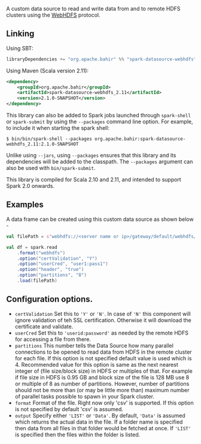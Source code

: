 A custom data source to read and write data from and to remote HDFS clusters using the [WebHDFS](https://hadoop.apache.org/docs/r2.7.3/hadoop-project-dist/hadoop-hdfs/WebHDFS.html) protocol. 

## Linking

Using SBT:

```scala
libraryDependencies += "org.apache.bahir" %% "spark-datasource-webhdfs" % "2.1.0-SNAPSHOT"
```

Using Maven (Scala version 2.11):

```xml
<dependency>
    <groupId>org.apache.bahir</groupId>
    <artifactId>spark-datasource-webhdfs_2.11</artifactId>
    <version>2.1.0-SNAPSHOT</version>
</dependency>
```

This library can also be added to Spark jobs launched through `spark-shell` or `spark-submit` by using the `--packages` command line option.
For example, to include it when starting the spark shell:

```Shell
$ bin/bin/spark-shell --packages org.apache.bahir:spark-datasource-webhdfs_2.11:2.1.0-SNAPSHOT
```

Unlike using `--jars`, using `--packages` ensures that this library and its dependencies will be added to the classpath.
The `--packages` argument can also be used with `bin/spark-submit`.

This library is compiled for Scala 2.10 and 2.11, and intended to support Spark 2.0 onwards.

## Examples

A data frame can be created using this custom data source as shown below -

```scala
val filePath = s"webhdfs://<server name or ip>/gateway/default/webhdfs/v1/<file or folder name>"

val df = spark.read
    .format("webhdfs")
    .option("certValidation", "Y")
    .option("userCred", "user1:pass1")
    .option("header", "true")
    .option("partitions", "8")
    .load(filePath)
```

## Configuration options.

 * `certValidation` Set this to `'Y'` or `'N'`. In case of `'N'` this component will ignore validation of teh SSL certification. Otherwise it will download the certificate and validate.
 * `userCred` Set this to `'userid:password'` as needed by the remote HDFS for accessing a file from there.
 * `partitions` This number tells the Data Source how many parallel connections to be opened to read data from HDFS in the remote cluster for each file. If this option is not specified default value is used which is 4. Recommended value for this option is same as the next nearest integer of (file size/block size) in HDFS or multiples of that. For example if file size in HDFS is 0.95 GB and block size of the file is 128 MB use 8 or multiple of 8 as number of partitions. However, number of partitions should not be more than (or may be little more than) maximum number of parallel tasks possible to spawn in your Spark cluster. 
 * `format` Format of the file. Right now only 'csv' is supported. If this option is not specified by default 'csv' is assumed.
 * `output`  Specify either `'LIST'` or `'Data'`. By default, `'Data'` is assumed which returns the actual data in the file. If a folder name is specified then data from all files in that folder would be fetched at once. If `'LIST'` is specified then the files within the folder is listed.
